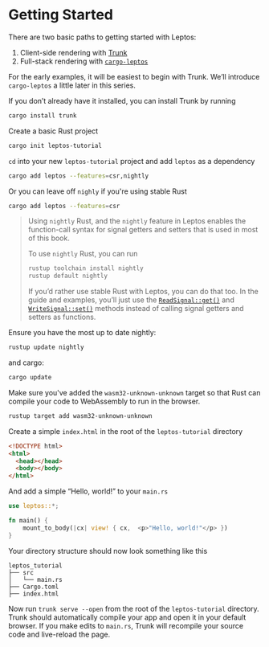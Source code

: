 # Getting Started

There are two basic paths to getting started with Leptos:

1. Client-side rendering with [Trunk](https://trunkrs.dev/)
2. Full-stack rendering with [`cargo-leptos`](https://github.com/leptos-rs/cargo-leptos)

For the early examples, it will be easiest to begin with Trunk. We’ll introduce
`cargo-leptos` a little later in this series.

If you don’t already have it installed, you can install Trunk by running

```bash
cargo install trunk
```

Create a basic Rust project

```bash
cargo init leptos-tutorial
```

`cd` into your new `leptos-tutorial` project and add `leptos` as a dependency

```bash
cargo add leptos --features=csr,nightly
```

Or you can leave off `nighly` if you're using stable Rust
```bash
cargo add leptos --features=csr
```

> Using `nightly` Rust, and the `nightly` feature in Leptos enables the function-call syntax for signal getters and setters that is used in most of this book.
>
> To use `nightly` Rust, you can run
>
> ```bash
> rustup toolchain install nightly
> rustup default nightly
> ```
>
> If you’d rather use stable Rust with Leptos, you can do that too. In the guide and examples, you’ll just use the [`ReadSignal::get()`](https://docs.rs/leptos/latest/leptos/struct.ReadSignal.html#impl-SignalGet%3CT%3E-for-ReadSignal%3CT%3E) and [`WriteSignal::set()`](https://docs.rs/leptos/latest/leptos/struct.WriteSignal.html#impl-SignalGet%3CT%3E-for-ReadSignal%3CT%3E) methods instead of calling signal getters and setters as functions.

Ensure you have the most up to date nightly:

```bash
rustup update nightly
```

and cargo:

```bash
cargo update
```

Make sure you've added the `wasm32-unknown-unknown` target so that Rust can compile your code to WebAssembly to run in the browser.

```bash
rustup target add wasm32-unknown-unknown
```

Create a simple `index.html` in the root of the `leptos-tutorial` directory

```html
<!DOCTYPE html>
<html>
  <head></head>
  <body></body>
</html>
```

And add a simple “Hello, world!” to your `main.rs`

```rust
use leptos::*;

fn main() {
    mount_to_body(|cx| view! { cx,  <p>"Hello, world!"</p> })
}
```

Your directory structure should now look something like this

```
leptos_tutorial
├── src
│   └── main.rs
├── Cargo.toml
├── index.html
```

Now run `trunk serve --open` from the root of the `leptos-tutorial` directory.
Trunk should automatically compile your app and open it in your default browser.
If you make edits to `main.rs`, Trunk will recompile your source code and
live-reload the page.
